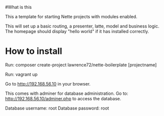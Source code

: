 #What is this

This a template for starting Nette projects with modules enabled. 

This will set up a basic routing, a presenter, latte, model and business logic.
The homepage should display "hello world" if it has installed correctly.

# How to install

Run: composer create-project lawrence72/nette-boilerplate [projectname]

Run: vagrant up

Go to http://192.168.56.10 in your browser.

This comes with adminer for database administration. Go to: http://192.168.56.10/adminer.php to access the database. 

Database username: root
Database password: root

